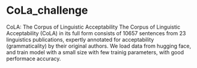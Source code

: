 # CoLa_challenge

CoLA: The Corpus of Linguistic Acceptability
The Corpus of Linguistic Acceptability (CoLA) in its full form consists of 10657 sentences from 23 linguistics publications, expertly annotated for acceptability (grammaticality) by their original authors.
We load data from hugging face, and train model with a small size with few trainig parameters, with good performace accuracy.
